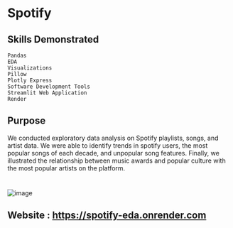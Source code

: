 # Spotify
## Skills Demonstrated
    Pandas
    EDA
    Visualizations
    Pillow
    Plotly Express
    Software Development Tools
    Streamlit Web Application
    Render
    
## Purpose
We conducted exploratory data analysis on Spotify playlists, songs, and artist data. We were able to identify trends in spotify users, the most popular songs of each decade, and unpopular song features. Finally, we illustrated the relationship between music awards and popular culture with the most popular artists on the platform.

#
![image](https://user-images.githubusercontent.com/115895428/216784784-f375ca5e-5d19-4b5f-aa72-fd67156dd60e.png)

## Website : https://spotify-eda.onrender.com
